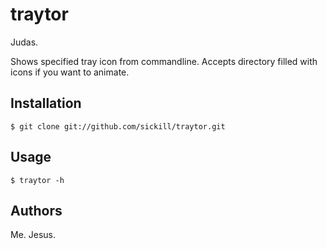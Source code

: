 # traytor

Judas.

Shows specified tray icon from commandline. Accepts directory filled with icons
if you want to animate.

## Installation

    $ git clone git://github.com/sickill/traytor.git

## Usage

    $ traytor -h

## Authors

Me. Jesus.
